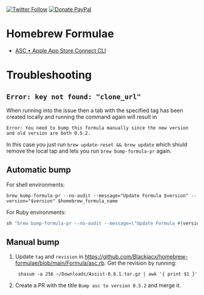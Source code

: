 [![Twitter Follow](https://img.shields.io/badge/Follow-%40Blackjacx-1DA1F2?logo=twitter)](https://twitter.com/intent/follow?original_referer=https%3A%2F%2Fgithub.com%2Fblackjacx&screen_name=Blackjacxxx)
[![Donate PayPal](https://img.shields.io/badge/Donate-PayPal-0079c1?logo=paypal)](https://www.paypal.me/STHEROLD)

# Homebrew Formulae

- [ASC • Apple App Store Connect CLI](https://github.com/Blackjacx/Assist)

# Troubleshooting

## `Error: key not found: "clone_url"`

When running into the issue then a tab with the specified tag has been created locally and running the command again will result in 

```
Error: You need to bump this formula manually since the new version
and old version are both 0.5.2.
```

In this case you just run `brew update-reset && brew update` which shiuld remove the local tap and lets you run `brew bump-formula-pr` again.

## Automatic bump

For shell environments:

```shell
brew bump-formula-pr --no-audit --message="Update Formula $version" --version="$version" $homebrew_formula_name
```

For Ruby environments:

```ruby
sh "brew bump-formula-pr --no-audit --message=\"Update Formula #{version}\" --version=\"#{version}\" #{homebrew_formula_name}"
```

## Manual bump

1. Update `tag` and `revision` in https://github.com/Blackjacx/homebrew-formulae/blob/main/Formula/asc.rb. Get the revision by running:
    ```shell
     shasum -a 256 ~/Downloads/Assist-0.8.1.tar.gz | awk '{ print $1 }'
    ```
2. Create a PR with the title `Bump asc to version 0.5.2` and merge it.

